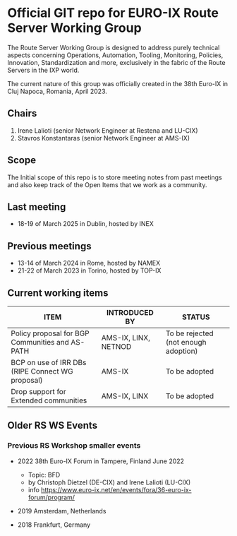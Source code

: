 # Official GIT repo for EURO-IX Route Server Working Group

The Route Server Working Group is designed to address purely technical aspects concerning Operations, Automation, Tooling, Monitoring, Policies, Innovation, Standardization and more, exclusively in the fabric of the Route Servers in the IXP world.

The current nature of this group was officially created in the 38th Euro-IX in Cluj Napoca, Romania, April 2023. 

## Chairs

 1. Irene Lalioti (senior Network Engineer at Restena and LU-CIX)
 2. Stavros Konstantaras (senior Network Engineer at AMS-IX)

## Scope

The Initial scope of this repo is to store meeting notes from past meetings and also keep track of the Open Items that we work as a community.

## Last meeting

- 18-19 of March 2025 in Dublin, hosted by INEX

## Previous meetings

- 13-14 of March 2024 in Rome, hosted by NAMEX
- 21-22 of March 2023 in Torino, hosted by TOP-IX


## Current working items

|               ITEM                              |              INTRODUCED BY                  |                     STATUS                  |
| ----------------------------------------------- | ------------------------------------------- | ------------------------------------------- |
| Policy proposal for BGP Communities and AS-PATH |         AMS-IX, LINX, NETNOD                |  To be rejected (not enough adoption)       |
| BCP on use of IRR DBs (RIPE Connect WG proposal)|               AMS-IX                        |                To be adopted                |
|    Drop support for Extended communities        |             AMS-IX, LINX                    |                To be adopted                |


## Older RS WS Events 

### Previous RS Workshop smaller events 

- 2022 
    38th Euro-IX Forum in Tampere, Finland June 2022
    - Topic: BFD
    - by Christoph Dietzel (DE-CIX) and Irene Lalioti (LU-CIX)
    - info https://www.euro-ix.net/en/events/fora/36-euro-ix-forum/program/

- 2019
    Amsterdam, Netherlands

- 2018
    Frankfurt, Germany

